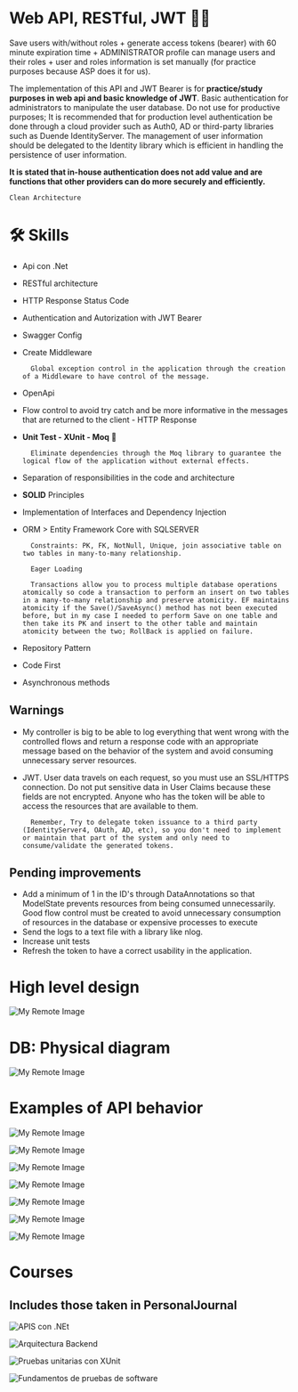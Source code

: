 # Web API, RESTful, JWT 🔑⏰
Save users with/without roles + generate access tokens (bearer) with 60 minute expiration time + ADMINISTRATOR profile can manage users and their roles + user and roles information is set manually (for practice purposes because ASP does it for us).

The implementation of this API and JWT Bearer is for **practice/study purposes in web api and basic knowledge of JWT**. Basic authentication for administrators to manipulate the user database. Do not use for productive purposes; It is recommended that for production level authentication be done through a cloud provider such as Auth0, AD or third-party libraries such as Duende IdentityServer. The management of user information should be delegated to the Identity library which is efficient in handling the persistence of user information.


**It is stated that in-house authentication does not add value and are functions that other providers can do more securely and efficiently.**

```bash
Clean Architecture
```

# 🛠 Skills
* Api con .Net
* RESTful architecture
* HTTP Response Status Code
* Authentication and Autorization with JWT Bearer
* Swagger Config
* Create Middleware

        Global exception control in the application through the creation of a Middleware to have control of the message.
* OpenApi
* Flow control to avoid try catch and be more informative in the messages that are returned to the client - HTTP Response
* **Unit Test - XUnit - Moq** 🧪
    
        Eliminate dependencies through the Moq library to guarantee the logical flow of the application without external effects.

* Separation of responsibilities in the code and architecture
* **SOLID** Principles
* Implementation of Interfaces and Dependency Injection
* ORM > Entity Framework Core with SQLSERVER

        Constraints: PK, FK, NotNull, Unique, join associative table on two tables in many-to-many relationship.

        Eager Loading

        Transactions allow you to process multiple database operations atomically so code a transaction to perform an insert on two tables in a many-to-many relationship and preserve atomicity. EF maintains atomicity if the Save()/SaveAsync() method has not been executed before, but in my case I needed to perform Save on one table and then take its PK and insert to the other table and maintain atomicity between the two; RollBack is applied on failure.

* Repository Pattern
* Code First
* Asynchronous methods


## Warnings
* My controller is big to be able to log everything that went wrong with the controlled flows and return a response code with an appropriate message based on the behavior of the system and avoid consuming unnecessary server resources.

* JWT. User data travels on each request, so you must use an SSL/HTTPS connection. Do not put sensitive data in User Claims because these fields are not encrypted. Anyone who has the token will be able to access the resources that are available to them.

        Remember, Try to delegate token issuance to a third party (IdentityServer4, OAuth, AD, etc), so you don't need to implement or maintain that part of the system and only need to consume/validate the generated tokens.

## Pending improvements

* Add a minimum of 1 in the ID's through DataAnnotations so that ModelState prevents resources from being consumed unnecessarily. Good flow control must be created to avoid unnecessary consumption of resources in the database or expensive processes to execute
* Send the logs to a text file with a library like nlog.
* Increase unit tests
* Refresh the token to have a correct usability in the application.

# High level design

![My Remote Image](https://uc25c5b90c15861212af8228c208.previews.dropboxusercontent.com/p/thumb/ABtDptl2Y-AjYppuHSLLMg68MQS_s_F3SnALWeESKiGvHcJTWPB4MYH0NtgppuKW-VoyyKbNtG4ZpfXSdF04R2-V-zNe5sP7zALJc0yRtMM4bW1Vp6hxXLvTxA5SvgKi01sllAu2FENDj6q4Ec-CGxDqYuWP70sVQ3v2P0ChYNBZFD80RuuwMd6cpVsgVE_PPQy4AUyE0bmgCH5AwvtVV7eneSg-tZJnxubsV0TCEvbdqnbema5xRzwjdEIgPliaoSdjVxSvOa2Aiy0GxE34T7Wj0DitM1Tm_GpB2IWwwt8gD_e3g3f0ipUNVvdgSoGhHgjfhTzqKLQu9a5_FpeNyxhaQwkNQEvGvKk2_iaeLpS2Rx1-mE8AQDLshexnDAj1fCqzZmZjIK99BYTXzwNgTJbwy-kL3yG139LTzElLlSjcPQ/p.png)

# DB: Physical diagram
![My Remote Image](https://uc856d249a80f9043fa627059010.previews.dropboxusercontent.com/p/thumb/ABtzM1bV-pbzS6tI3b7Kr1zi8u74oA6ewU6tc9E8sz3Aaiuk3l2McbHmeN8BG8LVqzBsQtwO07gBlzwaL34eJ8N6Xz4yLC4tcaIu0-V-IvlNQluY4vzDsBYWjMAM1ActSTfBQaNxuePeZfmhPpdEycPHmCyJAQRUc_LouVruhw0G4G1BGqeKnFkTXWPIzP0gBkB4IoyV1TsB4nx9S9Q3jh7m9zs-tqZr1tWCZy6EwgjO1V72RgUvlIu6F09_pHoIVI-D-ERKlMkofIBb80BvijW1QvODn7muO4RhHgNxL4lwBWKDCXUjSwn_fx6rEi62rO2yGrNJitq136Loib8PMsE6V1oS1HwTCJ2CqJGCx510mdIr-pCoLAlblRtZUB6BdnJMVGttfeU_wCEaayZU_NxyW7qiog0NXMi_3lDuhVXd9A/p.png)

# Examples of API behavior
![My Remote Image](https://ucb43486a36034b915d58d6a95b7.previews.dropboxusercontent.com/p/thumb/ABvDrrkR9E5-PXeROlyxwM5PhHknS4cMi4KjOuh80K0sCEYHHPXKZ_200yOzE7TDM3GQigq8b2PfZSqvc4PL1jcDlHQugre-2H5H9yKM-_pzAMgk2_P_FaFMhmxmkMTSB1BOzxLjtd6-02Znrw5F6dIW-LJspqV2_njBlvivluLDcvLXTyJtBSgkL4SoFFByIPjMr3i2n7TBkNElaOj_FXdbcY45xgOIikTEA_K8v-xbDflpCWskok55fKC4_O3Occ6GOXMYSdZNNJU6TwhpyOcFcOI3VarxlDoHcL4LsZTAoEZRKWwFSZ7rj-avJUofqPdCYXaFEbvWwgyQH_RurVCpIfiqP-5SNsFtWLf1cYwceZUv627KeeD3IQkiMipYuDnkOWrfwad1PZeWgegiJw01e28a6OZ4of56xS4CXXajGQ/p.png)

![My Remote Image](https://uc1d03ffae143fa792537e09ee73.previews.dropboxusercontent.com/p/thumb/ABsDioWCukzCz_lsP14nIhMTWm2IDiakGOvn0eBGFnCLYB8Veo8_KTCC7ygYdq7Sexu9sFSgilL-MvqwA_f8Ycota0f74xW146HWzidBmx7E8PafpAfpeSRHlsdDIi-KdSjAuv8XWbXvXqseBc-MNjeBNsOjfLd9YOkq1JqyeA7m9frzLAgvNVQW87ektkWzkuYtjTdCfn6U8A8zBuZ2CgXCT3813RWqc1fNs5HWH9nzZIe4qsIlfWi1umqRdlv2mnzTGkw_U4436gV5vlMiQQNgAmbl9q0LvfzxT6j7sjzhmQr-RE0sm1Ps3RT3G2eZwdBa7NTmbJ0R1E2yyFB4Se5QoQZpLGPTke7Zu2U-g6AXlUxVzVlFeyoq9NnCTBgC7b1XYNHydJYJNZtcQt2HPmhNFUmib0NHk7nYydVqhNSgzA/p.png)

![My Remote Image](https://uc8f5e738cf48ed8decd451dcdc0.previews.dropboxusercontent.com/p/thumb/ABvG4cOig13Lw8-W2zHE2bnVRtgd2rbMctYonql0VZmdKdKGksVx_7tjTv0XuNqAMV3qV4N51AVkSRi3T-luKoO6kd8bHAJxwP4CWsNbiDMVilc6YuG-H8jqi0LPTiZxu5WJcRbzBjJbiP3yjLEpoqmQPy_yogAkrPjsU-nTmn80EHPHCGVTaSsAgZT2U6-NlnaZv3oRZFomw73fX5NZww-2nZvV5RpJNnm-HtmJh03usz8jxuqGNdUHUcg7jqdWik_s0f6j92V_pxk_fTAkmoyyo98tIRH8W-3iFhg8wZdmEmFKEtS62imHBLrYarnng6sC1Ki53UHq5YOIBVQbEp7lIdcJeaao6iNYHwjbZXRoE7eokTcqJhk3gT_TVD4hd7Sx1-NqGh3T5eZY-RBhmE6mfjctnwjPY52E_-r1-Goadg/p.png)

![My Remote Image](https://uce607b900adcf96f5f2d9eb5de4.previews.dropboxusercontent.com/p/thumb/ABumHAZt8JWj0rJrg5RtBudZEbWmBeMoovW6g48ZTfP3QPJgdGhMGw6rQjSBO3lK5eNRhSpThiCwwGim45KkhVVRr337Lb65uyPANVdvt0Mlh2NfRCSHAcMOE01ETPZ9yGVjulIjjWgoXJz35RTZG3KQDOL2xFp9SN9kECMauItsZF3Qm0_1NW8Gk0LZwp2IAKvKqlqLzfaZl5g2sQXZ1pbvfiApwX82ghxEBqKrqUZ04lIt1eMGBP-3rmjn0fcWgQwatiZPvxX_ILVpqvfGRiVDaIQD2qhtWnMQShop9OitwVyb8Rl2UqcRdE2-Vxw44Aib4b_FHjNzm_m56ijknkgIEbZqx3gc3lkHT5cSSvpBNVzPnYh5hfBJgK2fOud7duaLYIlHty5B5UieEsGV_1BO-iajqZr1O1pmXgCVigRYmQ/p.png)

![My Remote Image](https://uc50f113cb8bc7784f6c8c16a800.previews.dropboxusercontent.com/p/thumb/ABuB1bg3MIfTntCVjWw2ubQvtvfBSudT-DJXcTOnHKufMcU923Fpr3wGcPZqcGDEcILrYTVNk27L1xBHiuF4wfZxfZOcmQwk828tYJJYrZDQqKoktL12mCQLCURhyw-lQxopVU8tWSKLwc0nl0C9G2uBjQRZOoEzNH8KM5eNL4r6j0kkWrOUl5dIw5V04tzt3JxYaxbfvqcRKKHL8hFzTzDUfrmv3OTOsuovDbiYAZ43us7aJKv-jay5BedScFQq4D0rYbeFnod3C3uJggKl4vllgTsw8CeJbdXUHMAuSqjki0N-xjUsic3z5QEGDQiEhVhCM4kAyE1Iv0ymSiYrrGmlXExe3VBp-lsE90GeIb6eVPeztkltRAzJW4DSdlPlgvJq1OkpQ9L5EgsrnbTVTmDbGnGeuoj42f_zEZ-4m66LVg/p.png)

![My Remote Image](https://uc7d1cee4ddf178dd57d5d2831d5.previews.dropboxusercontent.com/p/thumb/ABui8i1ezvzlRNduz8PeXwDoftJEQy8_FMs-kBWt0Fi8v_y3VJ33iwoslOG8C6J3m9Kf-AY-dGaJIlpixIZtENszjRLp1MY3m5aGuuHjhX4tca21FeMg6R4rvFo_uaXHEC_qZcpIrCNfRnLP9fAJCFF74Mkj0K0mAcVEHAqUeSolTn9SSOVhE0lrFIx5usASRl5yOhAx-QRG41ZQbb008lFLzDVgVLG1-Wb8zOKcaYYzlpvnEzeAb-LVtv6_IBXqcCHmi6YApxVmaF-MeNOUvh0f5NACHDDjA78CeKvs89MjaZAblhRLsimP_kz1WQ4t3YcpV-x-zjcnuOQvtHXOQn9ddgsdvjfNcqQeBYdOcq5pwQh6UQdQdJ6F5AOIEegjEfqRyTh7ZA25G_FN8zl4TAxn8pw8W12MnvWf2Nl48xsT2w/p.png)

![My Remote Image](https://uce35e69d927742236e4d2aa68e8.previews.dropboxusercontent.com/p/thumb/ABvNaVhkto01jVZ_dLXPFjbaqBzdWTv88cI-uCbvrNFa8QwMwqyvYusbgE17eaCE9ohNLSYfbYF5ji6SXrv_0d1VIkuam_MMcIpczO1VFHuhAUgBl11Lo3zjZGLAx-LKdT4lHIFDW3jFi-Tai3rZfqLk0XlXZBHXluuH2ycOR40Rb04kQ4LjIXJSbYAPe8A3ha2REUVIJXLFjld1mXXZYTgluA9InK2aE4cfDdw8wbEjGlC9LYUZOIBfvcYUgFBxcyh1sPxII1O8qtlyJOOx62WE-KXb77_ip-npmaEDf7eNsEZhQd-K3AhYQJMHt8CGf0zR16Y6oUa35CkVtE7bHutJKmm3mtUvOqN1nODJ9bBl_X8NXboTrYs4khCBAbmtI9L9jomvGwZZABPXvrQXMOy13dfwXPtQVK9DB79xq6Ts2w/p.png)

# Courses
## Includes those taken in PersonalJournal

![APIS con .NEt](https://ucb2f91ad882e440712094e281eb.previews.dropboxusercontent.com/p/pdf_img/ABvZRviTGOZeSMXSflK4ZtIHNXshfIUerPlMwkVyRAz2mhzcKHKC2ylPWMtww-kIdAmimnRicBLa8spvrzYLXx7iMKTKxAhBFBa2_yrtBe51r6VNcDlgJ6oei0-e_QXwjnCRPjBC_h3IQUFvQ_LZ99zju9S7h1umRRMe_2BV73t8FiPpwua91A5DldpFz45MgRlV4DM_8iEto9wgSofJb7Ttq5AXle35WUnh0YSN4G17SPeZgayl4mGT7Rql1aiCIMunbKwyTVTfE3hhEYzlp18QWzc5-3uOwlRUkt9_zRChc8cTC2kyCAza-V4MfA0_ty6B9CHV5uZJu67ZkzT0EYwZuUMXq1UUHjlsoIn7OgWf6efHu4cGtNpdTNhLvv5jW2b7rrdU3RGwNpLqx8saZRIc/p.png?page=0&scale_percent=0)

![Arquitectura Backend](https://uc6fa32ac0c0b4733e01f66b8019.previews.dropboxusercontent.com/p/pdf_img/ABseRUcJzSVfV1044fwNhYHg3ydNyewIC-tDnhtfqyFrJB5yLURherVWPHf4dLpM6YuY3aW6jPLFPUziaCa3WF0Y8UWwabuPkbn9Y7NeS-0501FSpI2sSXjSlPCjnFBdLAVRPiHiJHEdMmGSqKOn71wfbAYFDDu159R1RiCYpwMS5xmPO7QpLxwj6QjtHeCqcD2SErEwhEdZBYMFYcAl-RNYrGkuBoxvQ-gEg0dN8t9ExLfo22o46qMgs96xyLAqXWNZAF62JFz5TMvJUyE-ZtH2rNe-2gbJ4VHx40t1AGD6HyohFXWhV0G4ORLbN5FNRJK8vjGDM-WPDzEFmzIGFta2vFliFvKTfhLQp3qHeTHvY9NqzWva-2siZ23PjELsVqtd7DWzPF5KrETunTtj_rBP/p.png?page=0&scale_percent=0)

![Pruebas unitarias con XUnit](https://uc08323a4878da615e779361ce61.previews.dropboxusercontent.com/p/pdf_img/ABugBztNbUQOncEd2yEnDvV7Og-6O1dODQkQCnd7O-ThmCAvUuJBVUVmPbF0eSF9pkh-AAUgIBHCd8UfqC_gMFbpzdnI6-QglUyY5rO6_ygJmhN0p4cxzU1NY1XzW0C7x-Pv2amMHAKnY3WySQ92rNDVVKv7TDK8-tMB2nVDHynICclYIdhC2adroP0VWtHIRrGc5of_-1yGh05mEKU6fLSHscnyJ5YJWIMEuHRlgrUC2oStQK38ktfLcOCBa1VjXZf0q_0USQvMFKwq9h5eHByfw65CVrhlkEOlJEA0af0UWKwDkY1Pxr6MA4VYdRq4cUbUkgO1WZ5LqgBkAyiPPSEyJIJv10PO1Gd2eC1zpneyJri7QVsz9V8MH1wYYsIvi_YpdoKHhRJ3zGiuRbvyVIvR/p.png?page=0&scale_percent=0)

![Fundamentos de pruebas de software](https://uc84a382b7965c8594b1be54e558.previews.dropboxusercontent.com/p/pdf_img/ABt2B6zgu3OR3VXStsoj8UHXcXGgblFgt0V_SXYZWqVCe1BbN0bZpDLhJmEBKGz17iaMAk6GDoklBTFu9mDold09gt-JHlmCmHWzOSMTR1p6AgBudWxxHYx0cQZFUD8j_6739mhW8Gou85W9illZIZZUNMAVhSS2t9C1vZ2IqVsPCcdfB0coEdvoKa2P8WEsEYIAIVwNeSJIN6cDjloGVBPY7meXL3nigwuULnx41VR-cgFG3qpGjsnNuPoSnWvM-O8gpEqujXBs5f7N8EF4qbMYrdINP8aI5-HXO3SMu79knwcrc6EVAZYLlJkh50gp8t5hPVs4SrFFvAYwA8bz8moCdL324HJcdU6UGM0qexXTsvkmvNAJMnpyK98KtGkAzi-4AXB993P3y4b2EHjmt1kd/p.png?page=0&scale_percent=0)